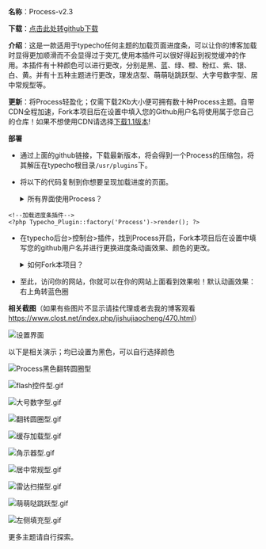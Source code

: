**名称**：Process-v2.3

**下载**：[点击此处转github下载][1]

**介绍**：这是一款适用于typecho任何主题的加载页面进度条，可以让你的博客加载时显得更加顺滑而不会显得过于突兀,使用本插件可以很好得起到视觉缓冲的作用。本插件有十种颜色可以进行更改，分别是黑、蓝、绿、橙、粉红、紫、银、白、黄。并有十五种主题进行更改，理发店型、萌萌哒跳跃型、大字号数字型、居中常规型等。

**更新**：将Process轻盈化；仅需下载2Kb大小便可拥有数十种Process主题。自带CDN全程加速，Fork本项目后在设置中填入您的Github用户名将使用属于您自己的仓库！如果不想使用CDN请选择[下载1.1版本](https://www.clost.net/index.php/jishujiaocheng/124.html)!

**部署**

 - 通过上面的github链接，下载最新版本，将会得到一个Process的压缩包，将其解压在typecho根目录`/usr/plugins`下。
 - 将以下的代码复制到你想要呈现加载进度的页面。
   <details>
   <summary> 所有界面使用Process？</summary>
   如果想要所有界面都有加载进度条，可以放在`usr/themes/你主题名字如defaut/header.php`的头部，如图所示。
   
   ![将代码置于header.php中][3]
   
   </details>
```
<!--加载进度条插件-->
<?php Typecho_Plugin::factory('Process')->render(); ?>
```
   
 - 在typecho后台>控制台>插件，找到Process开启，Fork本项目后在设置中填写您的github用户名并进行更换进度条动画效果、颜色的更改。
   <details>
   <summary> 如何Fork本项目？</summary>
   登陆您的github账号，访问<https://github.com/Closty/Process>进入github的Process页面中，点击右上角的Fork按钮，如图所示。
   
   ![Fork本项目][7]
   
   </details>

 - 至此，访问你的网站，你就可以在你的网站上面看到效果啦！默认动画效果：右上角转蓝色圈

**相关截图**（如果有些图片不显示请挂代理或者去我的博客观看<https://www.clost.net/index.php/jishujiaocheng/470.html>）




![设置界面][4]

以下是相关演示；均已设置为黑色，可以自行选择颜色

![Process黑色翻转圆圈型][5]

![flash控件型.gif](https://cdn.jsdelivr.net/gh/closty/tuchuang/usr/uploads/2020/04/940786729.gif)

![大号数字型.gif](https://cdn.jsdelivr.net/gh/closty/tuchuang/usr/uploads/2020/04/2668313096.gif)

![翻转圆圈型.gif](https://cdn.jsdelivr.net/gh/closty/tuchuang/usr/uploads/2020/04/2582744789.gif)

![缓存加载型.gif](https://cdn.jsdelivr.net/gh/closty/tuchuang/usr/uploads/2020/04/1988166656.gif)

![角示器型.gif](https://cdn.jsdelivr.net/gh/closty/tuchuang/usr/uploads/2020/04/2302104356.gif)

![居中常规型.gif](https://cdn.jsdelivr.net/gh/closty/tuchuang/usr/uploads/2020/04/3044598873.gif)

![雷达扫描型.gif](https://cdn.jsdelivr.net/gh/closty/tuchuang/usr/uploads/2020/04/3369267188.gif)

![萌萌哒跳跃型.gif](https://cdn.jsdelivr.net/gh/closty/tuchuang/usr/uploads/2020/04/3767308857.gif)

![左侧填充型.gif](https://cdn.jsdelivr.net/gh/closty/tuchuang/usr/uploads/2020/04/4085822504.gif)

更多主题请自行探索。



  [1]: https://github.com/Closty/Process/releases
  [3]: https://cdn.jsdelivr.net/gh/closty/tuchuang/usr/uploads/2020/04/3416466155.jpg
  [4]: https://cdn.jsdelivr.net/gh/closty/tuchuang/usr/uploads/2020/04/3396169989.png
  [5]: https://cdn.jsdelivr.net/gh/614286240/tuchuang/usr/uploads/2020/04/1475598232.gif
  [6]: https://github.com/Closty/Process
  [7]: https://cdn.jsdelivr.net/gh/closty/tuchuang/usr/uploads/2020/04/3749713206.png
